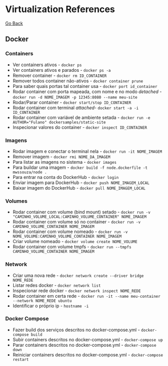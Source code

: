 # Virtualization References

[Go Back](./)

## Docker

### Containers

* Ver containers ativos - `docker ps`
* Ver containers ativos e parados - `docker ps -a`
* Remover container - `docker rm ID_CONTAINER`
* Remover todos container não-ativos - `docker container prune`
* Para saber quais portas tal container usa -  `docker port id_container`
* Rodar container com porta mapeada, com nome e no modo _detached_ - `docker run -d NOME_IMAGEM -p 12345:8080 --name meu-site`
* Rodar/Parar container  - `docker start/stop ID_CONTAINER`
* Rodar container com terminal _attached_- `docker start -a -i ID_CONTAINER`
* Rodar container com variável de ambiente setada - `docker run -e AUTHOR="Fulano" dockersamples/static-site`
* Inspecionar valores do container - `docker inspect ID_CONTAINER`

### Imagens

* Rodar imagem e conectar o terminal nela - `docker run -it NOME_IMAGEM`
* Remover imagem - `docker rmi NOME_DA_IMAGEM`
* Para listar as imagens no sistema - `docker images`
* Para buildar uma imagem - `docker build -f node.dockerfile -t mwssouza/node .`
* Para entrar na conta do DockerHub - `docker login`
* Enviar imagem para DockerHub - `docker push NOME_IMAGEM_LOCAL`
* Baixar imagem do DockerHub - `docker pull NOME_IMAGEM_LOCAL`

### Volumes

* Rodar container com volume (bind mount) setado - `docker run -v "CAMINHO_VOLUME_LOCAL:CAMINHO_VOLUME_CONTAINER" NOME_IMAGEM`
* Rodar container com volume só no container - `docker run -v CAMINHO_VOLUME_CONTAINER NOME_IMAGEM`
* Rodar container com volume nomeado - `docker run -v NOME_VOLUME:CAMINHO_VOLUME_CONTAINER NOME_IMAGEM`
* Criar volume nomeado - `docker volume create NOME_VOLUME`
* Rodar container com volume tmpfs - `docker run --tmpfs CAMINHO_VOLUME_CONTAINER NOME_IMAGEM`

### Network

* Criar uma nova rede - `docker network create --driver bridge NOME_REDE`
* Listar redes docker - `docker network list`
* Inspecionar rede docker - `docker network inspect NOME_REDE`
* Rodar container em certa rede - `docker run -it --name meu-container --network NOME_REDE ubuntu`
* Identificar o próprio ip - `hostname -i`

### Docker Compose

* Fazer build dos serviços descritos no docker-compose.yml - `docker-compose build`
* Subir containers descritos no docker-compose.yml - `docker-compose up`
* Parar containers descritos no docker-compose.yml - `docker-compose down`
* Reiniciar containers descritos no docker-compose.yml - `docker-compose restart`

